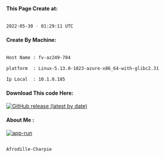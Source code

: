 
   
#### This Page Create at:

```bash

2022-05-30 - 01:29:11 UTC

```

#### Create By Machine:

```bash

Host Name : fv-az249-704

platform  : Linux-5.13.0-1023-azure-x86_64-with-glibc2.31

Ip Local  : 10.1.0.185

```
#### Download This code Here:

[![GitHub release (latest by date)](https://img.shields.io/github/v/release/Afrodille-Charpie/App-Run-1?style=for-the-badge&label=Download)](https://github.com/Afrodille-Charpie/App-Run-1/releases) 

</p> 

#### About Me :

[![app-run](https://github.com/Afrodille-Charpie/App-Run-1/actions/workflows/app-run.yml/badge.svg)](https://github.com/Afrodille-Charpie/App-Run-1/actions/workflows/app-run.yml)

```bash

Afrodille-Charpie

```

